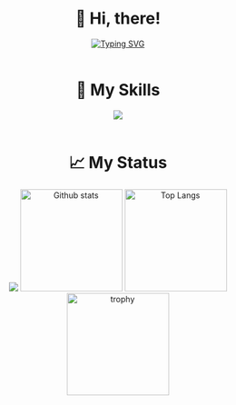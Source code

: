 <div align="center">
  <h1>👋 Hi, there!</h1>
  <a href="https://git.io/typing-svg"><img src="https://readme-typing-svg.herokuapp.com?font=Fira+Code&weight=600&size=30&duration=3000&pause=5000&color=4C80EB&random=false&width=1065&lines=Hello!+I%E2%80%99m+Dai+Fukunaga%2C+studying+at+a+university+in+Japan." alt="Typing SVG" /></a>
</div>

<br/>

<div align="center">
  <h1>🌱 My Skills</h1>
  <img src="https://skillicons.dev/icons?i=cpp,c,js,react,nodejs,py,java,go,cs,dart,flutter,docker">
</div>

<br/>

<div align="center">
  <h1>📈 My Status</h1>
  <img src="http://github-profile-summary-cards.vercel.app/api/cards/profile-details?username=Dai-Fukunaga&theme=algolia" />
  <img alt="Github stats" height="180px" src="https://github-readme-stats.vercel.app/api?username=Dai-Fukunaga&show_icons=true&theme=algolia&hide_border=true" />
  <img alt="Top Langs" height="180px" src="https://github-readme-stats.vercel.app/api/top-langs/?username=Dai-Fukunaga&hide=html,css&langs_count=8&layout=compact&show_icons=true&theme=algolia&hide_border=true" />
  <img alt="trophy" height="180px" src="https://github-profile-trophy.vercel.app/?username=Dai-Fukunaga&theme=algolia&column=8)](https://github.com/ryo-ma/github-profile-trophy&no-frame=true" />
</div>


